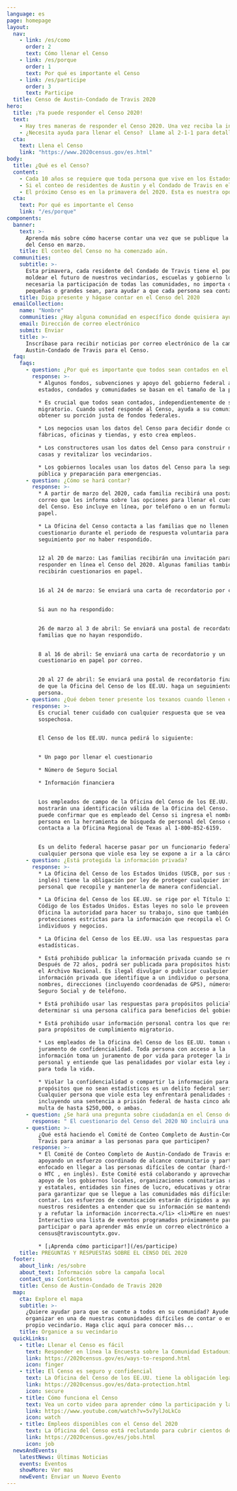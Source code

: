 ```yaml
---
language: es
page: homepage
layout:
  nav:
    - link: /es/como
      order: 2
      text: Cómo llenar el Censo
    - link: /es/porque
      order: 1
      text: Por qué es importante el Censo
    - link: /es/participe
      order: 3
      text: Participe
  title: Censo de Austin-Condado de Travis 2020
hero:
  title: ¡Ya puede responder el Censo 2020!
  text:
    - Hay tres maneras de responder el Censo 2020. Una vez reciba la invitación, puede responder en línea, por teléfono o por correo.
    - ¿Necesita ayuda para llenar el Censo?  Llame al 2-1-1 para detalles.
  cta:
    text: Llena el Censo
    link: "https://www.2020census.gov/es.html"
body:
  title: ¿Qué es el Censo?
  content:
    - Cada 10 años se requiere que toda persona que vive en los Estados Unidos, independientemente de su origen o estado migratorio, llene el Censo. Este es un requisito de la Constitución de los Estados Unidos para poder proveer un conteo correcto de todas las personas que viven en el país. El financiamiento federal para nuestras escuelas locales, los fondos de transporte para carreteras y autobuses y servicios de salud se basan en el Censo. Los límites geográficos que se establecen para los puestos en el Congreso y la Cámara de Representantes estatal, y hasta los miembros de la junta escolar, se basan en los datos del Censo.
    - Si el conteo de residentes de Austin y el Condado de Travis en el 2020 es menor que la cantidad real de personas que viven aquí, todas las personas que viven en el centro de Texas se afectarán negativamente.
    - El próximo Censo es en la primavera del 2020. Esta es nuestra oportunidad de unirnos y asegurarnos de que todos los residentes sean contados, para que cada dólar federal que merecemos cuente.
  cta:
    text: Por qué es importante el Censo
    link: "/es/porque"
components:
  banner:
    text: >-
      Aprenda más sobre cómo hacerse contar una vez que se publique la solicitud
      del Censo en marzo.
    title: El conteo del Censo no ha comenzado aún.
  communities:
    subtitle: >-
      Esta primavera, cada residente del Condado de Travis tiene el poder de
      moldear el futuro de nuestros vecindarios, escuelas y gobierno local. Será
      necesaria la participación de todas las comunidades, no importa que tan
      pequeñas o grandes sean, para ayudar a que cada persona sea contada.
    title: Diga presente y hágase contar en el Censo del 2020
  emailCollection:
    name: "Nombre"
    communities: ¿Hay alguna comunidad en específico donde quisiera ayudar?
    email: Dirección de correo electrónico
    submit: Enviar
    title: >-
      Inscríbase para recibir noticias por correo electrónico de la campaña de
      Austin-Condado de Travis para el Censo.
  faq:
    faqs:
      - question: ¿Por qué es importante que todos sean contados en el Censo?
        response: >-
          * Algunos fondos, subvenciones y apoyo del gobierno federal a los
          estados, condados y comunidades se basan en el tamaño de la población.

          * Es crucial que todos sean contados, independientemente de su estado
          migratorio. Cuando usted responde al Censo, ayuda a su comunidad a
          obtener su porción justa de fondos federales.

          * Los negocios usan los datos del Censo para decidir donde construir
          fábricas, oficinas y tiendas, y esto crea empleos.

          * Los constructores usan los datos del Censo para construir nuevas
          casas y revitalizar los vecindarios.

          * Los gobiernos locales usan los datos del Censo para la seguridad
          pública y preparación para emergencias.
      - question: ¿Cómo se hará contar?
        response: >-
          * A partir de marzo del 2020, cada familia recibirá una postal en el
          correo que les informa sobre las opciones para llenar el cuestionario
          del Censo. Eso incluye en línea, por teléfono o en un formulario en
          papel.

          * La Oficina del Censo contacta a las familias que no llenen el
          cuestionario durante el periodo de respuesta voluntaria para
          seguimiento por no haber respondido. 


          12 al 20 de marzo: Las familias recibirán una invitación para
          responder en línea el Censo del 2020. Algunas familias también
          recibirán cuestionarios en papel.


          16 al 24 de marzo: Se enviará una carta de recordatorio por correo.


          Si aun no ha respondido:


          26 de marzo al 3 de abril: Se enviará una postal de recordatorio a las
          familias que no hayan respondido.


          8 al 16 de abril: Se enviará una carta de recordatorio y un
          cuestionario en papel por correo.


          20 al 27 de abril: Se enviará una postal de recordatorio final antes
          de que la Oficina del Censo de los EE.UU. haga un seguimiento en
          persona.
      - question: ¿Qué deben tener presente los texanos cuando llenen el Censo?
        response: >-
          Es crucial tener cuidado con cualquier respuesta que se vea
          sospechosa.


          El Censo de los EE.UU. nunca pedirá lo siguiente:


          * Un pago por llenar el cuestionario

          * Número de Seguro Social

          * Información financiera


          Los empleados de campo de la Oficina del Censo de los EE.UU. siempre
          mostrarán una identificación válida de la Oficina del Censo. Usted
          puede confirmar que es empleado del Censo si ingresa el nombre de la
          persona en la herramienta de búsqueda de personal del Censo o si
          contacta a la Oficina Regional de Texas al 1-800-852-6159.


          Es un delito federal hacerse pasar por un funcionario federal, y
          cualquier persona que viole esa ley se expone a ir a la cárcel.
      - question: ¿Está protegida la información privada?
        response: >-
          * La Oficina del Censo de los Estados Unidos (USCB, por sus siglas en
          inglés) tiene la obligación por ley de proteger cualquier información
          personal que recopile y mantenerla de manera confidencial.

          * La Oficina del Censo de los EE.UU. se rige por el Título 13 del
          Código de los Estados Unidos. Estas leyes no solo le proveen a la
          Oficina la autoridad para hacer su trabajo, sino que también estipula
          protecciones estrictas para la información que recopila el Censo de
          individuos y negocios.

          * La Oficina del Censo de los EE.UU. usa las respuestas para producir
          estadísticas.

          * Está prohibido publicar la información privada cuando se recopila.
          Después de 72 años, podrá ser publicada para propósitos históricos por
          el Archivo Nacional. Es ilegal divulgar o publicar cualquier
          información privada que identifique a un individuo o persona, como
          nombres, direcciones (incluyendo coordenadas de GPS), números de
          Seguro Social y de teléfono.

          * Está prohibido usar las respuestas para propósitos policiales o para
          determinar si una persona califica para beneficios del gobierno.

          * Está prohibido usar información personal contra los que responden
          para propósitos de cumplimiento migratorio.

          * Los empleados de la Oficina del Censo de los EE.UU. toman un
          juramento de confidencialidad. Toda persona con acceso a la
          información toma un juramento de por vida para proteger la información
          personal y entiende que las penalidades por violar esta ley aplican
          para toda la vida.

          * Violar la confidencialidad o compartir la información para
          propósitos que no sean estadísticos es un delito federal serio.
          Cualquier persona que viole esta ley enfrentará penalidades severas,
          incluyendo una sentencia a prisión federal de hasta cinco años, una
          multa de hasta $250,000, o ambas.
      - question: ¿Se hará una pregunta sobre ciudadanía en el Censo del 2020?
        response: " El cuestionario del Censo del 2020 NO incluirá una pregunta sobre el estado migratorio de los individuos. Toda persona, independientemente de su estado migratorio, tiene ciertos derechos básicos. A las personas que les preocupe abrir su puerta, hay otras maneras de participar. Puede participar desde la comodidad de su casa por Internet y por teléfono, o puede ir a un centro de asistencia administrado por la comunidad. Por favor complete su cuestionario del Censo. Un cuestionario incompleto puede aumentar las probabilidades de que la Oficina del Censo de los EE.UU. le haga seguimiento por no responder. Las familias recibirán una invitación para responder en línea al Censo del 2020 a partir del 12 de marzo del 2020. Su participación es vital y su información está protegida. "
      - question: >-
          ¿Qué está haciendo el Comité de Conteo Completo de Austin-Condado de
          Travis para animar a las personas para que participen?
        response: >-
          * El Comité de Conteo Completo de Austin-Condado de Travis está
          apoyando un esfuerzo coordinado de alcance comunitario y participación
          enfocado en llegar a las personas difíciles de contar (hard-to-count,
          o HTC , en inglés). Este Comité está colaborando y aprovechando el
          apoyo de los gobiernos locales, organizaciones comunitarias regionales
          y estatales, entidades sin fines de lucro, educativas y otras agencias
          para garantizar que se llegue a las comunidades más difíciles de
          contar. Los esfuerzos de comunicación estarán dirigidos a ayudar a
          nuestros residentes a entender que su información se mantendrá privada
          y a refutar la información incorrecta.</li> <li>Mire en nuestro Mapa
          Interactivo una lista de eventos programados próximamente para
          participar o para aprender más envíe un correo electrónico a
          census@traviscountytx.gov.

          * [¡Aprenda cómo participar!](/es/participe)
    title: PREGUNTAS Y RESPUESTAS SOBRE EL CENSO DEL 2020
  footer:
    about_link: /es/sobre
    about_text: Información sobre la campaña local
    contact_us: Contáctenos
    title: Censo de Austin-Condado de Travis 2020
  map:
    cta: Explore el mapa
    subtitle: >-
      ¿Quiere ayudar para que se cuente a todos en su comunidad? Ayude a
      organizar en una de nuestras comunidades difíciles de contar o en su
      propio vecindario. Haga clic aquí para conocer más...
    title: Organice a su vecindario
  quickLinks:
    - title: Llenar el Censo es fácil
      text: Responder en línea la Encuesta sobre la Comunidad Estadounidense del Censo de EE.UU es fácil. El cuestionario le ofrece pantallas de ayuda y la opción de revisar sus respuestas.
      link: https://2020census.gov/es/ways-to-respond.html
      icon: finger
    - title: El Censo es seguro y confidencial
      text: La Oficina del Censo de los EE.UU. tiene la obligación legal de proteger sus respuestas y mantenerlas en estricta confidencialidad. De hecho, cada empleado toma un juramento para proteger su información personal de por vida.
      link: https://2020census.gov/es/data-protection.html
      icon: secure
    - title: Cómo funciona el Censo
      text: Vea un corto video para aprender cómo la participación y la recopilación de datos correctos en el Censo de EE.UU. afectan nuestra democracia y el bienestar de las familias y las comunidades.
      link: https://www.youtube.com/watch?v=5v7ylJoLkCo
      icon: watch
    - title: Empleos disponibles con el Censo del 2020
      text: La Oficina del Censo está reclutando para cubrir cientos de miles de puestos temporales en todo el país para asistir con el conteno del Censo del 2020.
      link: https://2020census.gov/es/jobs.html
      icon: job
  newsAndEvents:
    latestNews: Últimas Noticias
    events: Eventos
    showMore: Ver mas
    newEvent: Enviar un Nuevo Evento
---
```

